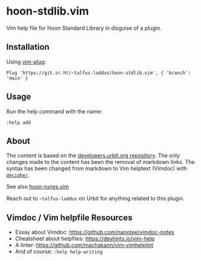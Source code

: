 # hoon-stdlib.vim

Vim help file for Hoon Standard Library in disguise of a plugin.

## Installation

Using [vim-plug](https://github.com/junegunn/vim-plug):
```
Plug 'https://git.sr.ht/~talfus-laddus/hoon-stdlib.vim', { 'branch': 'main' }
```

## Usage

Run the help command with the name:
```
:help add
```

## About

The content is based on the [developers.urbit.org repository](https://github.com/urbit/developers.urbit.org/tree/main/content/reference/hoon/stdlib).
The only changes made to the content has been the removal of markdown links.
The syntax has been changed from markdown to Vim helptext (Vimdoc) with [`decipher`](https://git.sr.ht/~talfus-laddus/decipher).

See also [hoon-runes.vim](https://git.sr.ht/~talfus-laddus/hoon-runes.vim)

Reach out to `~talfus-laddus` on Urbit for anything related to this plugin.

## Vimdoc / Vim helpfile Resources

- Essay about Vimdoc: https://github.com/nanotee/vimdoc-notes
- Cheatsheet about helpfiles: https://devhints.io/vim-help
- A linter: https://github.com/machakann/vim-vimhelplint
- And of course: `:help help-writing`
